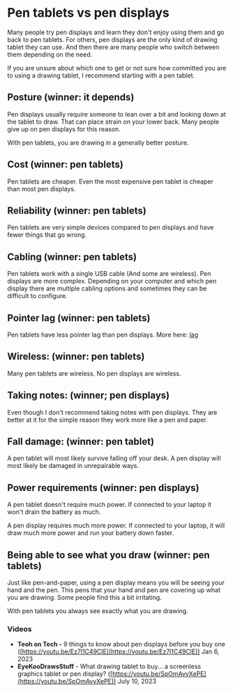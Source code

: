 # Pen tablets vs pen displays

Many people try pen displays and learn they don't enjoy using them and go back to pen tablets. For others, pen displays are the only kind of drawing tablet they can use. And then there are many people who switch between them depending on the need.

If you are unsure about which one to get or not sure how committed you are to using a drawing tablet, I recommend starting with a pen tablet.&#x20;

## Posture (winner: it depends)

Pen displays usually require someone to lean over a bit and looking down at the tablet to draw. That can place strain on your lower back. Many people give up on pen displays for this reason.

With pen tablets, you are drawing in a generally better posture.

## Cost (winner: pen tablets)

Pen tablets are cheaper. Even the most expensive pen tablet is cheaper than most pen displays.

## Reliability (winner: pen tablets)

Pen tablets are very simple devices compared to pen displays and have fewer things that go wrong.

## Cabling (winner: pen tablets)

Pen tablets work with a single USB cable (And some are wireless). Pen displays are more complex. Depending on your computer and which pen display there are multiple cabling options and sometimes they can be difficult to configure.

## Pointer lag (winner: pen tablets)

Pen tablets have less pointer lag than pen displays. More here: [lag](../guides/core-features/lag.md) &#x20;

## Wireless: (winner: pen tablets)

Many  pen tablets are wireless. No pen displays are wireless.

## Taking notes: (winner; pen displays)

Even though I don't recommend taking notes with pen displays. They are better at it for the simple reason they work more like a pen and paper.

## Fall damage: (winner: pen tablet)

A pen tablet will most likely survive falling off your desk. A pen display will most likely be damaged in unrepairable ways.

## Power requirements (winner: pen displays)

A pen tablet doesn't require much power. If connected to your laptop it won't drain the battery as much.

A pen display requires much more power. If connected to your laptop, it will draw much more power and run your battery down faster.

## Being able to see what you draw (winner: pen tablets)

Just like pen-and-paper, using a pen display means you will be seeing your hand and the pen. This pens that your hand and pen are covering up what you are drawing. Some people find this a bit irritating.

With pen tablets you always see exactly what you are drawing.&#x20;

### Videos

* **Teoh on Tech -** 9 things to know about pen displays before you buy one ([https://youtu.be/Ez7l1C49ClE](https://youtu.be/Ez7l1C49ClE)) Jan 6, 2023
* **EyeKooDrawsStuff** - What drawing tablet to buy... a screenless graphics tablet or pen display?  ([https://youtu.be/SpOmAvvXePE](https://youtu.be/SpOmAvvXePE)) July 10, 2023

